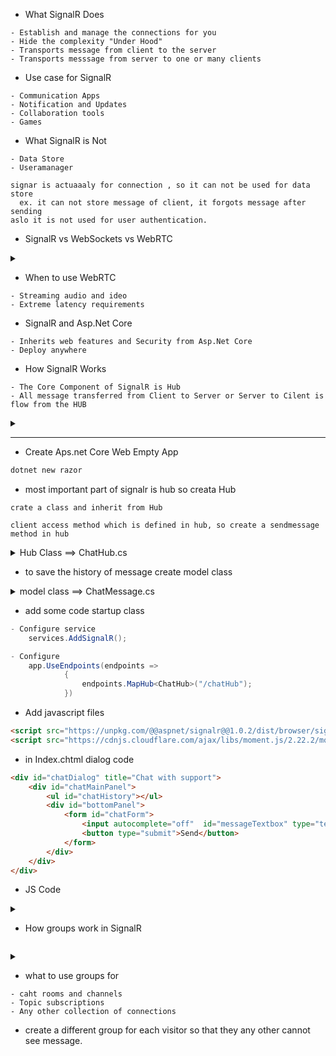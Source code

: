 - What SignalR Does
```
- Establish and manage the connections for you
- Hide the complexity "Under Hood"
- Transports message from client to the server
- Transports messsage from server to one or many clients
```
- Use case for SignalR
```
- Communication Apps
- Notification and Updates
- Collaboration tools
- Games
```
- What SignalR is Not
```
- Data Store
- Useramanager
```
```
signar is actuaaaly for connection , so it can not be used for data store
  ex. it can not store message of client, it forgots message after sending
aslo it is not used for user authentication.
```
- SignalR vs WebSockets vs WebRTC

<details>
  <summary></summary>
  
![2021-04-29 (1)](https://user-images.githubusercontent.com/43788985/116506127-39bda980-a8da-11eb-828e-683510508c87.png)

</details>

- When to use WebRTC
```
- Streaming audio and ideo
- Extreme latency requirements
```
- SignalR and Asp.Net Core
```
- Inherits web features and Security from Asp.Net Core
- Deploy anywhere
```
- How SignalR Works
```
- The Core Component of SignalR is Hub
- All message transferred from Client to Server or Server to Cilent is flow from the HUB
```

<details>
  <summary></summary>
  
![2021-04-29 (3)](https://user-images.githubusercontent.com/43788985/116511646-624aa100-a8e4-11eb-805e-a26bea522bf9.png)

</details>

--------------
- Create Aps.net Core Web Empty App
```bash
dotnet new razor
```
- most important part of signalr is hub so creata Hub
```
crate a class and inherit from Hub
```
```
client access method which is defined in hub, so create a sendmessage method in hub
```

<details>
  <summary>Hub Class ==> ChatHub.cs</summary>
  
```using Microsoft.AspNetCore.SignalR;
using SignalRHub.Models;
using System;
using System.Collections.Generic;
using System.Linq;
using System.Threading.Tasks;

namespace SignalRHub
{
    public class ChatHub : Hub
    {
        public async Task SendMessage(string name, string text)
        {
            var message = new ChatMessage
            {
                SenderName = name,
                Text = text,
                SendAt = DateTimeOffset.UtcNow
            };

            // Broadcast to all clients
            await Clients.All.SendAsync(
                "ReceiveMessage",
                message.SenderName,
                message.SendAt,
                message.Text);

        }
    }
}

```

<details>
  <summar>when user connceted -> chathub.cs code</summary>
  
  ```c#
  using Microsoft.AspNetCore.SignalR;
using SignalRHub.Models;
using System;
using System.Collections.Generic;
using System.Linq;
using System.Threading.Tasks;

namespace SignalRHub
{
    public class ChatHub : Hub
    {
        public override async Task OnConnectedAsync()
        {
            await Clients.Caller.SendAsync(
                "ReceiveMessage",
                "Keshav Singh",
                DateTimeOffset.UtcNow,
                "hello what can we help with you today!");
            await base.OnConnectedAsync();
        }
        public override Task OnDisconnectedAsync(Exception exception)
        {
            return base.OnDisconnectedAsync(exception);
        }
        public async Task SendMessage(string name, string text)
        {
            var message = new ChatMessage
            {
                SenderName = name,
                Text = text,
                SendAt = DateTimeOffset.UtcNow
            };

            // Broadcast to all clients
            await Clients.All.SendAsync(
                "ReceiveMessage",
                message.SenderName,
                message.SendAt,
                message.Text);

        }
    }
}
  ```
  
</details>

</details>


- to save the history of message create model class

<details>
  <summary>model class ==> ChatMessage.cs</summary>

```c#
using System;
using System.Collections.Generic;
using System.Linq;
using System.Threading.Tasks;

namespace SignalRHub.Models
{
    public class ChatMessage
    {
        public string SenderName { get; set; }
        public string Text { get; set; }
        public DateTimeOffset SendAt { get; set; }
    }
}
```

</details>

- add some code startup class
```C#
- Configure service
    services.AddSignalR();

- Configure
    app.UseEndpoints(endpoints =>
            {
                endpoints.MapHub<ChatHub>("/chatHub");
            })
```
- Add javascript files
```html
<script src="https://unpkg.com/@@aspnet/signalr@@1.0.2/dist/browser/signalr.js" integrity="sha384-gjN8HGdgW45EWYHOqrWrZ8XHLv1zKBralQ9UU94n//6MvoCdsF3NJrBt9FssrFK3" crossorigin="anonymous"></script>
<script src="https://cdnjs.cloudflare.com/ajax/libs/moment.js/2.22.2/moment.min.js" integrity="sha256-CutOzxCRucUsn6C6TcEYsauvvYilEniTXldPa6/wu0k=" crossorigin="anonymous"></script>
```
- in Index.chtml dialog code
```html
<div id="chatDialog" title="Chat with support">
    <div id="chatMainPanel">
        <ul id="chatHistory"></ul>
        <div id="bottomPanel">
            <form id="chatForm">
                <input autocomplete="off"  id="messageTextbox" type="text" placeholder="Type a message" />
                <button type="submit">Send</button>
            </form>
        </div>
    </div>
</div>
```
- JS Code
<details>
  <summary></summary>
  
```js
var chatterName = 'Visitor';

// Initialize the SignalR client
var connection = new signalR.HubConnectionBuilder()
    .withUrl('/chatHub')
    .build();

connection.on('ReceiveMessage', renderMessage);

connection.start();


function showChatDialog() {
    var dialogEl = document.getElementById('chatDialog');
    dialogEl.style.display = 'block';
}

function sendMessage(text) {
    if (text && text.length) {
        connection.invoke('SendMessage', chatterName, text);
    }
}

function ready() {
    setTimeout(showChatDialog, 750);

    var chatFormEl = document.getElementById('chatForm');
    chatFormEl.addEventListener('submit', function (e) {
        e.preventDefault();

        var text = e.target[0].value;
        e.target[0].value = '';
        sendMessage(text);
    })
}


function renderMessage(name, time, message) {
    var nameSpan = document.createElement('span');
    nameSpan.className = 'name';
    nameSpan.textContent = name;

    var timeSpan = document.createElement('span');
    timeSpan.className = 'time';
    var friendlyTime = moment(time).format('H:mm');
    timeSpan.textContent = friendlyTime;

    var headerDiv = document.createElement('div');
    headerDiv.appendChild(nameSpan);
    headerDiv.appendChild(timeSpan);

    var messageDiv = document.createElement('div');
    messageDiv.className = 'message';
    messageDiv.textContent = message;

    var newItem = document.createElement('li');
    newItem.appendChild(headerDiv);
    newItem.appendChild(messageDiv);

    var chatHistoryEl = document.getElementById('chatHistory');
    chatHistoryEl.appendChild(newItem);
    chatHistoryEl.scrollTop = chatHistoryEl.scrollHeight - chatHistoryEl.clientHeight;
}

document.addEventListener('DOMContentLoaded', ready);
```  
  
</details>

- How groups work in SignalR
```
```

<details>
  <summary></summary>
  
  ![2021-04-29 (4)](https://user-images.githubusercontent.com/43788985/116580490-0c501a80-a931-11eb-9b59-91dd56a12dbf.png)
  
</details>

- what to use groups for
```
- caht rooms and channels
- Topic subscriptions
- Any other collection of connections
```
- create a different group for each visitor so that they any other cannot see message.
